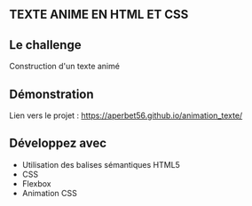 ## TEXTE ANIME EN HTML ET CSS

## Le challenge

Construction d'un texte animé

## Démonstration

Lien vers le projet : https://aperbet56.github.io/animation_texte/

## Développez avec

- Utilisation des balises sémantiques HTML5
- CSS
- Flexbox
- Animation CSS
